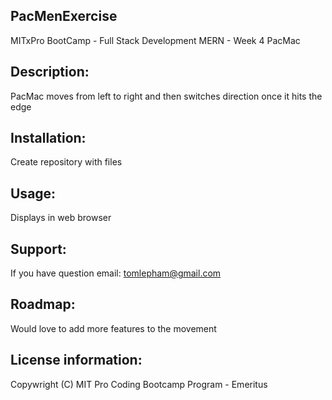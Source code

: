 ## PacMenExercise
MITxPro BootCamp - Full Stack Development MERN - Week 4 PacMac 

## Description: 
PacMac moves from left to right and then switches direction once it hits the edge

## Installation: 
Create repository with files

## Usage: 
Displays in web browser

## Support: 
If you have question email: tomlepham@gmail.com

## Roadmap: 
Would love to add more features to the movement

## License information:
Copywright (C) MIT Pro Coding Bootcamp Program - Emeritus

